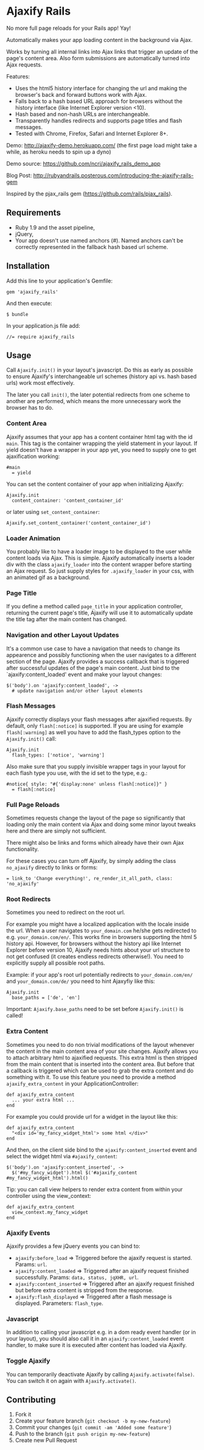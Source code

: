 # Ajaxify Rails

No more full page reloads for your Rails app! Yay! 

Automatically makes your app loading content in the background via Ajax.

Works by turning all internal links into Ajax links that trigger an update of the page's content area. 
Also form submissions are automatically turned into Ajax requests.

Features: 

- Uses the html5 history interface for changing the url and making the browser's back and forward buttons work with Ajax.
- Falls back to a hash based URL approach for browsers without the history interface (like Internet Explorer version <10).
- Hash based and non-hash URLs are interchangeable.
- Transparently handles redirects and supports page titles and flash messages.
- Tested with Chrome, Firefox, Safari and Internet Explorer 8+.

Demo: http://ajaxify-demo.herokuapp.com/ (the first page load might take a while, as heroku needs to spin up a dyno)

Demo source: https://github.com/ncri/ajaxify_rails_demo_app

Blog Post: http://rubyandrails.posterous.com/introducing-the-ajaxify-rails-gem

Inspired by the pjax_rails gem (https://github.com/rails/pjax_rails).

## Requirements

- Ruby 1.9 and the asset pipeline,
- jQuery,
- Your app doesn't use named anchors (#). Named anchors can't be correctly represented in the fallback hash based url scheme.

## Installation

Add this line to your application's Gemfile:

    gem 'ajaxify_rails'

And then execute:

    $ bundle

In your application.js file add:

    //= require ajaxify_rails

## Usage

Call `Ajaxify.init()` in your layout's javascript.
Do this as early as possible to ensure Ajaxify's interchangeable url schemes (history api vs. hash based urls)
work most effectively. 

The later you call `init()`, the later potential redirects from one scheme to another are performed,
which means the more unnecessary work the browser has to do.

### Content Area

Ajaxify assumes that your app has a content container html tag with the id `main`.
This tag is the container wrapping the yield statement in your layout.
If yield doesn't have a wrapper in your app yet, you need to supply one to get ajaxification working:

    #main
      = yield

You can set the content container of your app when initializing Ajaxify:

    Ajaxify.init 
      content_container: 'content_container_id'

or later using `set_content_container`:

    Ajaxify.set_content_container('content_container_id')
    
    
### Loader Animation

You probably like to have a loader image to be displayed to the user while content loads via Ajax.
This is simple. Ajaxify automatically inserts a loader div with the class `ajaxify_loader` into
the content wrapper before starting an Ajax request. So just supply styles for `.ajaxify_loader` in your css, with an
animated gif as a background.
    

### Page Title

If you define a method called `page_title` in your application controller, returning the current page's title, Ajaxify will
use it to automatically update the title tag after the main content has changed.

### Navigation and other Layout Updates

It's a common use case to have a navigation that needs to change its appearence and possibly functioning when the user navigates
to a different section of the page. Ajaxify provides a success callback that is triggered after successful
updates of the page's main content. Just bind to the `ajaxify:content_loaded' event and make your layout changes:

    $('body').on 'ajaxify:content_loaded', ->
      # update navigation and/or other layout elements


### Flash Messages

Ajaxify correctly displays your flash messages after ajaxified requests.
By default, only `flash[:notice]` is supported. If you are using for example `flash[:warning]` as well you have to add the flash_types
option to the `Ajaxify.init()` call:

    Ajaxify.init 
      flash_types: ['notice', 'warning']
    
Also make sure that you supply invisible wrapper tags in your layout for each flash type you use, with the id set to the type, e.g.:

    #notice{ style: "#{'display:none' unless flash[:notice]}" }
      = flash[:notice] 
    
### Full Page Reloads

Sometimes requests change the layout of the page so significantly that loading only the main content via Ajax
and doing some minor layout tweaks here and there are simply not sufficient.

There might also be links and forms which already have their own Ajax functionality.

For these cases you can turn off Ajaxify, by simply adding the class `no_ajaxify` directly to links or forms:

    = link_to 'Change everything!', re_render_it_all_path, class: 'no_ajaxify'


### Root Redirects

Sometimes you need to redirect on the root url. 

For example you might have a localized application with the locale inside the url.
When a user navigates to `your_domain.com` he/she gets redirected to e.g. `your_domain.com/en/`. This works fine in browsers supporting
the html 5 history api. However, for browsers without the history api like Internet Explorer before version 10, Ajaxify needs hints
about your url structure to not get confused (it creates endless redirects otherwise!). You need to explicitly supply all possible root
paths.

Example: if your app's root url potentially redirects to `your_domain.com/en/` and `your_domain.com/de/`
you need to hint Ajaxyfiy like this:

    Ajaxify.init
      base_paths = ['de', 'en']

Important: `Ajaxify.base_paths` need to be set before `Ajaxify.init()` is called!


### Extra Content

Sometimes you need to do non trivial modifications of the layout whenever the content in the main content area of your site changes.
Ajaxify allows you to attach arbitrary html to ajaxified requests. This extra html is then stripped from the main content
that is inserted into the content area. But before that a callback is triggered which can be used to grab the extra content and do something with it.
To use this feature you need to provide a method `ajaxify_extra_content` in your ApplicationController:

    def ajaxify_extra_content
      ... your extra html ...
    end

For example you could provide url for a widget in the layout like this:

    def ajaxify_extra_content
      "<div id='my_fancy_widget_html'> some html </div>"
    end

And then, on the client side bind to the `ajaxify:content_inserted` event and select the widget html via `#ajaxify_content`:

    $('body').on 'ajaxify:content_inserted', ->
      $('#my_fancy_widget').html $('#ajaxify_content #my_fancy_widget_html').html()

Tip: you can call view helpers to render extra content from within your controller using the view_context:

    def ajaxify_extra_content
      view_context.my_fancy_widget
    end

### Ajaxify Events

Ajaxify provides a few jQuery events you can bind to:

* `ajaxify:before_load` => Triggered before the ajaxify request is started. Params: `url`.
* `ajaxify:content_loaded` => Triggered after an ajaxify request finished successfully. Params: `data, status, jqXHR, url`.
* `ajaxify:content_inserted` => Triggered after an ajaxify request finished but before extra content is stripped from the response.
* `ajaxify:flash_displayed` => Triggered after a flash message is displayed. Parameters: `flash_type`.


### Javascript

In addition to calling your javascript e.g. in a dom ready event handler (or in your layout), you should also
call it in an `ajaxify:content_loaded` event handler, to make sure it is executed after content has
loaded via Ajaxify.


### Toggle Ajaxify

You can temporarily deactivate Ajaxify by calling `Ajaxify.activate(false)`. You can switch it on again with `Ajaxify.activate()`.


## Contributing

1. Fork it
2. Create your feature branch (`git checkout -b my-new-feature`)
3. Commit your changes (`git commit -am 'Added some feature'`)
4. Push to the branch (`git push origin my-new-feature`)
5. Create new Pull Request
